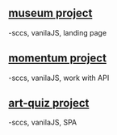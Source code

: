 ## [museum project](https://dmytrozozuliak.github.io/RSSchool/museum-dom/)

-sccs, vanilaJS, landing page

## [momentum project](https://dmytrozozuliak.github.io/RSSchool/momentum/)

-sccs, vanilaJS, work with API

## [art-quiz project](https://dmytrozozuliak.github.io/RSSchool/art-quiz/)

-sccs, vanilaJS, SPA
